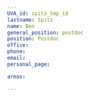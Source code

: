 ```yaml
---
UVA_id: spitz_tmp_id
lastname: Spitz
name: Ben
general_position: postdoc
position: Postdoc
office:
phone:
email:
personal_page:

areas:

---
```

